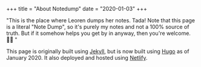 +++
title = "About Notedump"
date = "2020-01-03"
+++

"This is the place where Leoren dumps her notes. Tada! 
Note that this page is a literal "Note Dump", so it's purely my notes and not a 100% source of truth. 
But if it somehow helps you get by in anyway, then you're welcome. 💁🏻  "

This page is originally built using [Jekyll](https://jekyllrb.com/), but is now built using [Hugo](https://gohugo.io/getting-started/quick-start/) as of January 2020. 
It also deployed and hosted using [Netlify](https://www.netlify.com/).
